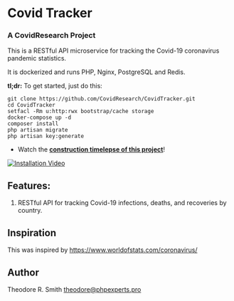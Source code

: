 # Covid Tracker 
### A CovidResearch Project

This is a RESTful API microservice for tracking the Covid-19 coronavirus pandemic statistics.

It is dockerized and runs PHP, Nginx, PostgreSQL and Redis. 

**tl;dr:** To get started, just do this:

    git clone https://github.com/CovidResearch/CovidTracker.git
    cd CovidTracker 
    setfacl -Rm u:http:rwx bootstrap/cache storage
    docker-compose up -d
    composer install
    php artisan migrate
    php artisan key:generate

* Watch the [**construction timelepse of this project**](https://)!

[![Installation Video](https://goo.gl/zrNzEL)](https://vimeo.com/254289186)

## Features: ##

1. RESTful API for tracking Covid-19 infections, deaths, and recoveries by country.


## Inspiration ##

This was inspired by https://www.worldofstats.com/coronavirus/

## Author

Theodore R. Smith <theodore@phpexperts.pro>
